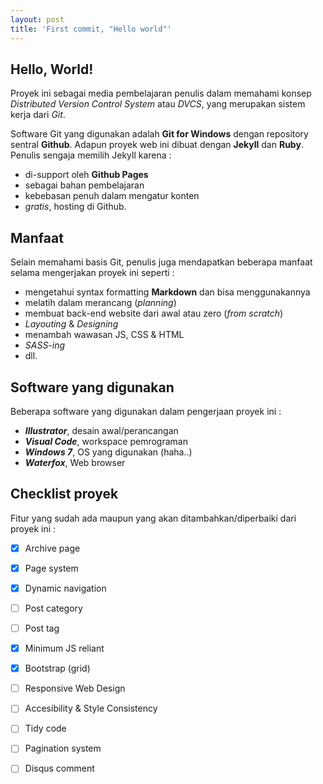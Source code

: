 ```yaml
---
layout: post
title: 'First commit, "Hello world"'
---
```

## Hello, World!
Proyek ini sebagai media pembelajaran penulis dalam memahami konsep _Distributed Version Control System_ atau _DVCS_, yang merupakan sistem kerja dari _Git_.

Software Git yang digunakan adalah **Git for Windows** dengan repository sentral **Github**. Adapun proyek web ini dibuat dengan **Jekyll** dan **Ruby**. Penulis sengaja memilih Jekyll karena :
  - di-support oleh **Github Pages** 
  - sebagai bahan pembelajaran
  - kebebasan penuh dalam mengatur konten
  - _gratis_, hosting di Github.

## Manfaat
Selain memahami basis Git, penulis juga mendapatkan beberapa manfaat selama mengerjakan proyek ini seperti :
  - mengetahui syntax formatting **Markdown** dan bisa menggunakannya
  - melatih dalam merancang (_planning_)
  - membuat back-end website dari awal atau zero (_from scratch_)
  - _Layouting_ & _Designing_
  - menambah wawasan JS, CSS & HTML
  - _SASS-ing_
  - dll.

## Software yang digunakan
Beberapa software yang digunakan dalam pengerjaan proyek ini :
  - **_Illustrator_**, desain awal/perancangan
  - **_Visual Code_**, workspace pemrograman
  - **_Windows 7_**, OS yang digunakan (haha..)
  - **_Waterfox_**, Web browser

## Checklist proyek
Fitur yang sudah ada maupun yang akan ditambahkan/diperbaiki dari proyek ini :
  - [x] Archive page
  - [x] Page system
  - [x] Dynamic navigation
  - [ ] Post category
  - [ ] Post tag
  - [x] Minimum JS reliant
  - [x] Bootstrap (grid)
  - [ ] Responsive Web Design
  - [ ] Accesibility & Style Consistency
  - [ ] Tidy code
  - [ ] Pagination system
  - [ ] Disqus comment




